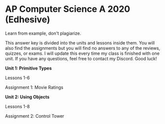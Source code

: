 # AP Computer Science A 2020 (Edhesive)
Learn from example, don't plagiarize.

This answer key is divided into the units and lessons inside them. You will also find the assignments but you will find no answers to any of the reviews, quizzes, or exams. I will update this every time my class is finished with one unit. If you have any questions, feel free to contact my Discord. Good luck!

**Unit 1: Primitive Types**

  Lessons 1-6

  Assignment 1: Movie Ratings



**Unit 2: Using Objects**

Lessons 1-8

Assignment 2: Control Tower
